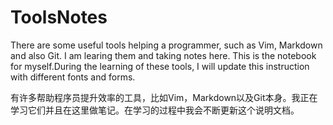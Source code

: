 # ToolsNotes

There are some useful tools helping a programmer, such as Vim, Markdown and also Git. I am learing them and taking notes here. This is the notebook for myself.During the learning of these tools, I will update this instruction with different fonts and forms.

有许多帮助程序员提升效率的工具，比如Vim，Markdown以及Git本身。我正在学习它们并且在这里做笔记。在学习的过程中我会不断更新这个说明文档。
